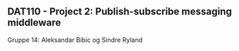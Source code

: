 ## DAT110 - Project 2: Publish-subscribe messaging middleware

Gruppe 14: Aleksandar Bibic og Sindre Ryland
